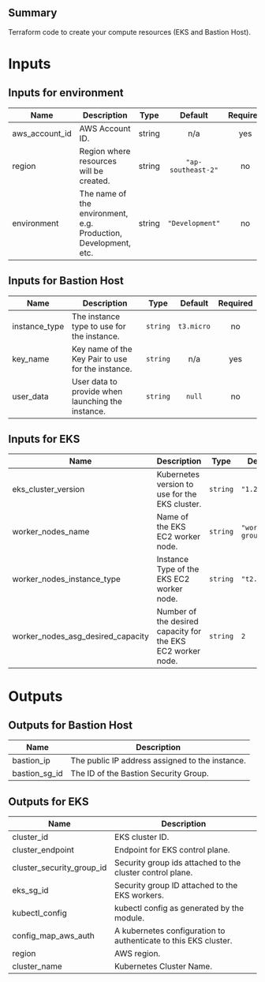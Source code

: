## Summary

Terraform code to create your compute resources (EKS and Bastion Host).

# Inputs
## Inputs for environment

| Name | Description | Type | Default | Required |
|------|-------------|:----:|:-----:|:-----:|
| aws\_account\_id | AWS Account ID. | string | n/a | yes |
| region | Region where resources will be created. | string | `"ap-southeast-2"` | no |
| environment | The name of the environment, e.g. Production, Development, etc. | string | `"Development"` | no |


## Inputs for Bastion Host

| Name | Description | Type | Default | Required |
|------|-------------|:----:|:-----:|:-----:|
| instance\_type | The instance type to use for the instance. | `string` | `t3.micro` | no |
| key\_name | Key name of the Key Pair to use for the instance. | `string` | n/a | yes |
| user\_data | User data to provide when launching the instance. | `string` | `null` | no |

## Inputs for EKS

| Name | Description | Type | Default | Required |
|------|-------------|------|---------|:--------:|
| eks\_cluster\_version | Kubernetes version to use for the EKS cluster. | `string` | `"1.20"` | no |
| worker\_nodes\_name | Name of the EKS EC2 worker node. | `string` | `"worker-group-1"` | no |
| worker\_nodes\_instance\_type | Instance Type of the EKS EC2 worker node. | `string` | `"t2.small"` | no |
| worker\_nodes\_asg\_desired\_capacity | Number of the desired capacity for the EKS EC2 worker node. |`string` | `2` | no |

# Outputs
## Outputs for Bastion Host

| Name | Description |
|------|-------------|
| bastion\_ip | The public IP address assigned to the instance. |
| bastion\_sg\_id | The ID of the Bastion Security Group. |

## Outputs for EKS

| Name | Description |
|------|-------------|
| cluster\_id | EKS cluster ID. |
| cluster\_endpoint | Endpoint for EKS control plane. |
| cluster\_security\_group\_id | Security group ids attached to the cluster control plane. |
| eks\_sg\_id | Security group ID attached to the EKS workers. |
| kubectl\_config | kubectl config as generated by the module. |
| config\_map\_aws\_auth | A kubernetes configuration to authenticate to this EKS cluster. |
| region | AWS region. |
| cluster\_name | Kubernetes Cluster Name. |
